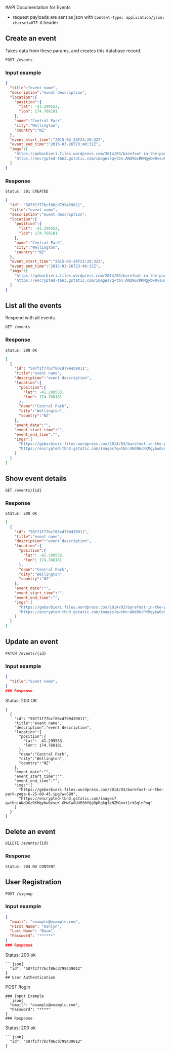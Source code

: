 #API Documentation for Events

- request payloads are sent as json with `Content-Type: application/json; charset=UTF-8` header

## Create an event

Takes data from these params, and creates this database record.

```
POST /events
```

### Input example

```json
{
  "title":"event name",
  "description":"event description",
  "location":{
    "position":{
      "lat": -41.299553,
      "lon": 174.768181
    },
    "name":"Central Park",
    "city":"Wellington",
    "country":"NZ"
  },
  "event_start_time":"2015-03-26T23:20:32Z",
  "event_end_time":"2015-03-26T23:40:32Z",
  "imgs":[
    "https://gebarbieri.files.wordpress.com/2014/03/barefoot-in-the-park-yoga-6-25-09-45.jpg?w=599",
    "https://encrypted-tbn3.gstatic.com/images?q=tbn:ANd9GcRKMgybw0vsuK_GMwCw0UUM30fQgRpRgkgIeNZMGnxt1rX8glnPog"
  ]
}
```

### Response

```
Status: 201 CREATED
```

```json
{
  "id": "507f1f77bcf86cd799439011",
  "title":"event name",
  "description":"event description",
  "location":{
    "position":{
      "lat": -41.299553,
      "lon": 174.768181
    },
    "name":"Central Park",
    "city":"Wellington",
    "country":"NZ"
  },
  "event_start_time":"2015-03-26T23:20:32Z",
  "event_end_time":"2015-03-26T23:40:32Z",
  "imgs":[
    "https://gebarbieri.files.wordpress.com/2014/03/barefoot-in-the-park-yoga-6-25-09-45.jpg?w=599",
    "https://encrypted-tbn3.gstatic.com/images?q=tbn:ANd9GcRKMgybw0vsuK_GMwCw0UUM30fQgRpRgkgIeNZMGnxt1rX8glnPog"
  ]
}
```


## List all the events

Respond with all events.

```
GET /events
```

### Response

```
Status: 200 OK
```

```json
[
  {
    "id": "507f1f77bcf86cd799439011",
    "title":"event name",
    "description":"event description",
    "location":{
      "position":{
        "lat": -41.299553,
        "lon": 174.768181
      },
      "name":"Central Park",
      "city":"Wellington",
      "country":"NZ"
    },
    "event_date":"",
    "event_start_time":"",
    "event_end_time":"",
    "imgs":[
      "https://gebarbieri.files.wordpress.com/2014/03/barefoot-in-the-park-yoga-6-25-09-45.jpg?w=599",
      "https://encrypted-tbn3.gstatic.com/images?q=tbn:ANd9GcRKMgybw0vsuK_GMwCw0UUM30fQgRpRgkgIeNZMGnxt1rX8glnPog"
    ]
  }
]
```



## Show event details

```
GET /events/{id}
```

### Response

```
Status: 200 OK
```

```json
[
  {
    "id": "507f1f77bcf86cd799439011",
    "title":"event name",
    "description":"event description",
    "location":{
      "position":{
        "lat": -41.299553,
        "lon": 174.768181
      },
      "name":"Central Park",
      "city":"Wellington",
      "country":"NZ"
    },
    "event_date":"",
    "event_start_time":"",
    "event_end_time":"",
    "imgs":[
      "https://gebarbieri.files.wordpress.com/2014/03/barefoot-in-the-park-yoga-6-25-09-45.jpg?w=599",
      "https://encrypted-tbn3.gstatic.com/images?q=tbn:ANd9GcRKMgybw0vsuK_GMwCw0UUM30fQgRpRgkgIeNZMGnxt1rX8glnPog"
    ]
  }
]
```
## Update an event

```
PATCH /events/{id}
```
### Input example

```json
{
  "title":"event name",
}
### Response

```
Status: 200 OK
```
[
  {
    "id": "507f1f77bcf86cd799439011",
    "title":"event name",
    "description":"event description",
    "location":{
      "position":{
        "lat": -41.299553,
        "lon": 174.768181
      },
      "name":"Central Park",
      "city":"Wellington",
      "country":"NZ"
    },
    "event_date":"",
    "event_start_time":"",
    "event_end_time":"",
    "imgs":[
      "https://gebarbieri.files.wordpress.com/2014/03/barefoot-in-the-park-yoga-6-25-09-45.jpg?w=599",
      "https://encrypted-tbn3.gstatic.com/images?q=tbn:ANd9GcRKMgybw0vsuK_GMwCw0UUM30fQgRpRgkgIeNZMGnxt1rX8glnPog"
    ]
  }
]
```

## Delete an event

```
DELETE /events/{id}
```

### Response

```
Status: 204 NO CONTENT
```

## User Registration
```
POST /signup
```
### Input example

```json
{
  "email": "example@example.com",
  "First Name": "Ashlyn",
  "Last Name": "Baum",
  "Password": "******" 
}
### Response
```
Status: 200 ok
```
```json{
  "id": "507f1f77bcf86cd799439012"
}
## User Authentication
```
POST /login
```
### Input Example
```json{
  "email": "example@example.com",
  "Password": "****"
}
### Response
```
Status: 200 ok
```
```json{
  "id": "507f1f77bcf86cd799439012"
}
```

